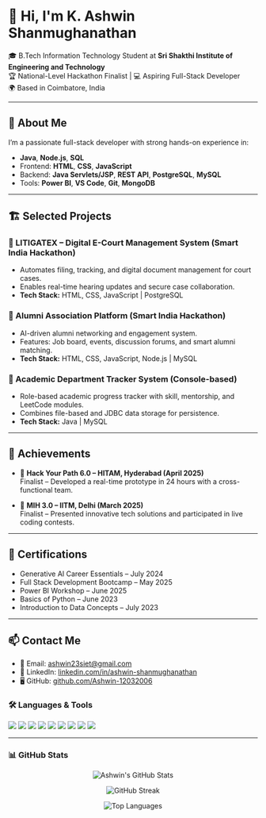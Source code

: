 # 👋 Hi, I'm K. Ashwin Shanmughanathan

🎓 B.Tech Information Technology Student at **Sri Shakthi Institute of Engineering and Technology**  
🏆 National-Level Hackathon Finalist | 💻 Aspiring Full-Stack Developer  
🌍 Based in Coimbatore, India

---

## 🚀 About Me

I’m a passionate full-stack developer with strong hands-on experience in:

- **Java**, **Node.js**, **SQL**
- Frontend: **HTML**, **CSS**, **JavaScript**
- Backend: **Java Servlets/JSP**, **REST API**, **PostgreSQL**, **MySQL**
- Tools: **Power BI**, **VS Code**, **Git**, **MongoDB**

---

## 🏗️ Selected Projects

### 🔹 LITIGATEX – Digital E-Court Management System (Smart India Hackathon)
- Automates filing, tracking, and digital document management for court cases.
- Enables real-time hearing updates and secure case collaboration.
- **Tech Stack:** HTML, CSS, JavaScript | PostgreSQL

### 🔹 Alumni Association Platform (Smart India Hackathon)
- AI-driven alumni networking and engagement system.
- Features: Job board, events, discussion forums, and smart alumni matching.
- **Tech Stack:** HTML, CSS, JavaScript, Node.js | MySQL

### 🔹 Academic Department Tracker System (Console-based)
- Role-based academic progress tracker with skill, mentorship, and LeetCode modules.
- Combines file-based and JDBC data storage for persistence.
- **Tech Stack:** Java | MySQL

---

## 🏅 Achievements

- 🥇 **Hack Your Path 6.0 – HITAM, Hyderabad (April 2025)**  
  Finalist – Developed a real-time prototype in 24 hours with a cross-functional team.

- 🥇 **MIH 3.0 – IITM, Delhi (March 2025)**  
  Finalist – Presented innovative tech solutions and participated in live coding contests.

---

## 📜 Certifications

- Generative AI Career Essentials – July 2024  
- Full Stack Development Bootcamp – May 2025  
- Power BI Workshop – June 2025  
- Basics of Python – June 2023  
- Introduction to Data Concepts – July 2023  

---

## 📫 Contact Me

- 📧 Email: [ashwin23siet@gmail.com](mailto:ashwin23siet@gmail.com)  
- 🔗 LinkedIn: [linkedin.com/in/ashwin-shanmughanathan](https://linkedin.com/in/ashwin-shanmughanathan)  
- 🖥️ GitHub: [github.com/Ashwin-12032006](https://github.com/Ashwin-12032006)







### 🛠️ Languages & Tools

<p align="left">
  <img src="https://img.shields.io/badge/Java-ED8B00?style=flat&logo=java&logoColor=white" />
  <img src="https://img.shields.io/badge/Node.js-339933?style=flat&logo=nodedotjs&logoColor=white" />
  <img src="https://img.shields.io/badge/HTML5-e34c26?style=flat&logo=html5&logoColor=white" />
  <img src="https://img.shields.io/badge/CSS3-1572B6?style=flat&logo=css3&logoColor=white" />
  <img src="https://img.shields.io/badge/JavaScript-F7DF1E?style=flat&logo=javascript&logoColor=black" />
  <img src="https://img.shields.io/badge/MySQL-00758F?style=flat&logo=mysql&logoColor=white" />
  <img src="https://img.shields.io/badge/MongoDB-4EA94B?style=flat&logo=mongodb&logoColor=white" />
  <img src="https://img.shields.io/badge/Git-F05032?style=flat&logo=git&logoColor=white" />
  <img src="https://img.shields.io/badge/VSCode-007ACC?style=flat&logo=visual-studio-code&logoColor=white" />
</p>

---

### 📊 GitHub Stats

<p align="center">
  <img src="https://github-readme-stats.vercel.app/api?username=Ashwin-12032006&show_icons=true&theme=radical" alt="Ashwin's GitHub Stats" />
</p>

<p align="center">
  <img src="https://github-readme-streak-stats.herokuapp.com/?user=Ashwin-12032006&theme=tokyonight" alt="GitHub Streak" />
</p>

<p align="center">
  <img src="https://github-readme-stats.vercel.app/api/top-langs/?username=Ashwin-12032006&layout=compact&theme=vision-friendly-dark" alt="Top Languages" />
</p>


